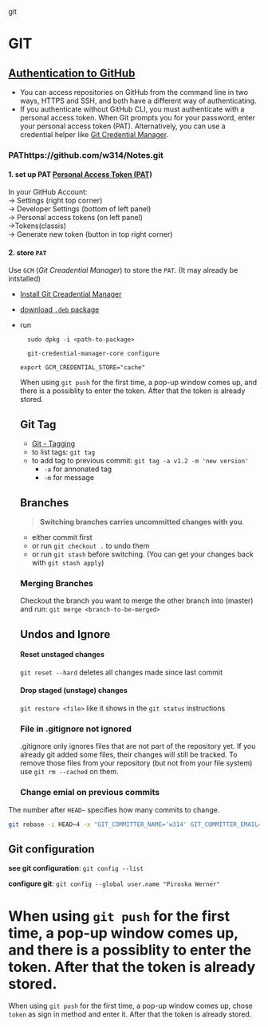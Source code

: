 git

# GIT

## [Authentication to GitHub](https://docs.github.com/en/authentication/keeping-your-account-and-data-secure/about-authentication-to-github)

- You can access repositories on GitHub from the command line in two ways, HTTPS and SSH, and both have a different way of authenticating.
- If you authenticate without GitHub CLI, you must authenticate with a personal access token. When Git prompts you for your password, enter your personal access token (PAT). Alternatively, you can use a credential helper like [Git Credential Manager](https://github.com/GitCredentialManager/git-credential-manager/blob/main/README.md).

### PAThttps://github.com/w314/Notes.git

#### 1. set up PAT [Personal Access Token (PAT)](https://docs.github.com/en/authentication/keeping-your-account-and-data-secure/creating-a-personal-access-token)

In your GitHub Account: <br>->
Settings (right top corner) <br>-> Developer Settings (bottom of left panel) <br>-> Personal access tokens (on left panel) <br>->Tokens(classis)<br>-> Generate new token (button in top right corner)

#### 2. store `PAT`

Use `GCM` (_Git Creadential Manager_) to store the `PAT`. (It may already be intstalled)

- [Install Git Creadential
  Manager](https://github.com/GitCredentialManager/git-credential-manager#linux-install-instructions)

- [download `.deb` package](https://github.com/GitCredentialManager/git-credential-manager/releases/tag/v2.0.785)
- run

  ```shell
    sudo dpkg -i <path-to-package>
  ```

  ```shell
    git-credential-manager-core configure
  ```

  ```shell
  export GCM_CREDENTIAL_STORE="cache"
  ```

  When using `git push` for the first time, a pop-up window comes up, and there is a possiblity to enter the token. After that the token is already stored.

  ## Git Tag

  - [Git - Tagging](https://git-scm.com/book/en/v2/Git-Basics-Tagging)
  - to list tags: `git tag`
  - to add tag to previous commit:
    `git tag -a v1.2 -m 'new version'`
    - `-a` for annonated tag
    - `-m` for message

  ## Branches

  > **Switching branches carries uncommitted changes with you**.

  - either commit first
  - or run `git checkout .` to undo them
  - or run `git stash` before switching. (You can get your changes back with `git stash apply`)

  ### Merging Branches

  Checkout the branch you want to merge the other branch into (master) and run:
  `git merge <branch-to-be-merged>`

  ## Undos and Ignore

  #### Reset unstaged changes

  `git reset --hard`
  deletes all changes made since last commit

  #### Drop staged (unstage) changes

  `git restore <file>` like it shows in the `git status` instructions

  ### File in .gitignore not ignored

  .gitignore only ignores files that are not part of the repository yet. If you already git added some files, their changes will still be tracked. To remove those files from your repository (but not from your file system) use `git rm --cached` on them.

  ### Change emial on previous commits
The number after `HEAD~` specifies how many commits to change.
```bash
git rebase -i HEAD~4 -x "GIT_COMMITTER_NAME='w314' GIT_COMMITTER_EMAIL='piroska.werner@gmail.com' git commit --amend --author 'w314 <piroska.werner@gmail.com>' --no-edit"
```

  ## Git configuration

  **see git configuration**:
  `git config --list`

  **configure git**:
  `git config --global user.name "Piroska Werner"`



When using `git push` for the first time, a pop-up window comes up, and there is a possiblity to enter the token. After that the token is already stored.
=======
When using `git push` for the first time, a pop-up window comes up, chose `token` as sign in method and enter it. After that the token is already stored.
